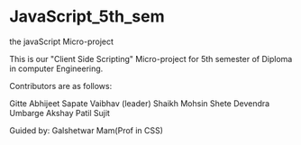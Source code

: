 # JavaScript_5th_sem
 the javaScript Micro-project

 This is our "Client Side Scripting" Micro-project for 5th semester of Diploma in computer Engineering.

Contributors are as follows:

Gitte Abhijeet
Sapate Vaibhav (leader)
Shaikh Mohsin
Shete Devendra
Umbarge Akshay
Patil Sujit

Guided by: Galshetwar Mam(Prof in CSS)
